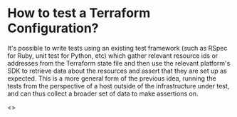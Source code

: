 # How to test a Terraform Configuration? 

It's possible to write tests using an existing test framework (such as RSpec for Ruby, unit test for Python, etc) which gather relevant resource ids or addresses from the Terraform state file and then use the relevant platform's SDK to retrieve data about the resources and assert that they are set up as expected. This is a more general form of the previous idea, running the tests from the perspective of a host outside of the infrastructure under test, and can thus collect a broader set of data to make assertions on.


<>

